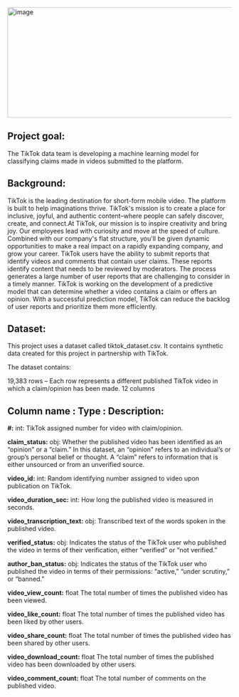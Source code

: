<img width="1600" height="248" alt="image" src="https://github.com/user-attachments/assets/2834f1fd-9165-4b9b-a817-6842dd4e8546" />

## Project goal:

The TikTok data team is developing a machine learning model for classifying claims made in videos submitted to the platform.

## Background:

TikTok is the leading destination for short-form mobile video. The platform is built to help imaginations thrive. TikTok's mission is to create a place for inclusive, joyful, and authentic content–where people can safely discover, create, and connect.At TikTok, our mission is to inspire creativity and bring joy. Our employees lead with curiosity and move at the speed of culture. Combined with our company's flat structure, you'll be given dynamic opportunities to make a real impact on a rapidly expanding company, and grow your career.
TikTok users have the ability to submit reports that identify videos and comments that contain user claims. These reports identify content that needs to be reviewed by moderators. The process generates a large number of user reports that are challenging to consider in a timely manner. 
TikTok is working on the development of a predictive model that can determine whether a video contains a claim or offers an opinion. With a successful prediction model, TikTok can reduce the backlog of user reports and prioritize them more efficiently.

## Dataset:
This project uses a dataset called tiktok_dataset.csv. It contains synthetic data created for this project in partnership with TikTok. 

The dataset contains: 

19,383 rows – Each row represents a different published TikTok video in which a claim/opinion has been made.
12 columns 

## Column name :                 Type :           Description:

**#:**                              int:             TikTok assigned number for video with claim/opinion.

**claim_status:**                    obj:              Whether the published video has been identified as an “opinion” or a “claim.” In this dataset, an “opinion” refers to an individual’s or group’s personal belief or thought. A “claim” refers to information that is either unsourced or from an unverified source.

**video_id:**                       int:              Random identifying number assigned to video upon publication on TikTok.

**video_duration_sec:**             int:              How long the published video is measured in seconds.

**video_transcription_text:**        obj:              Transcribed text of the words spoken in the published video.

**verified_status:**                 obj:              Indicates the status of the TikTok user who published the video in terms of their verification, either “verified” or “not verified.” 

**author_ban_status:**               obj:              Indicates the status of the TikTok user who published the video in terms of their permissions: “active,” “under scrutiny,” or “banned.” 

**video_view_count:**              float             The total number of times the published video has been viewed. 

**video_like_count:**               float             The total number of times the published video has been liked by other users. 

**video_share_count:**              float             The total number of times the published video has been shared by other users. 

**video_download_count:**           float             The total number of times the published video has been downloaded by other users. 

**video_comment_count:**            float             The total number of comments on the published video. 
